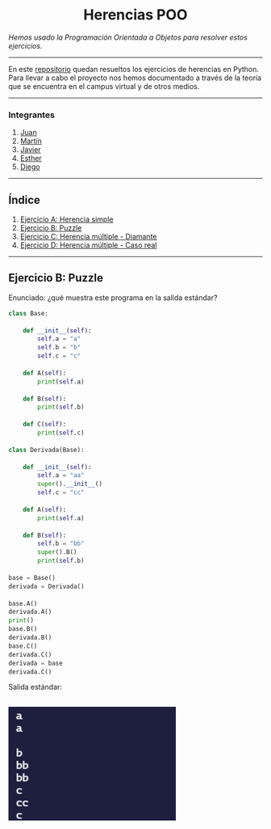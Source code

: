 <h1 align="center">Herencias POO</h1>

*Hemos usado la Programación Orientada a Objetos para resolver estos ejercicios.*

---

En este [repositorio](https://github.com/Diegodesantos1/Ejercicios_POO_Grupal) quedan resueltos los ejercicios de herencias en Python. Para llevar a cabo el proyecto nos hemos documentado a través de la teoría que se encuentra en el campus virtual y de otros medios.

***

<h3>Integrantes</h3>

1. [Juan](https://github.com/jmedina28)
2. [Martín](https://github.com/mat0ta)
3. [Javier](https://github.com/Xavitheforce)
4. [Esther](https://github.com/ESTHERRODRIGUEZGARCIA)
5. [Diego](https://github.com/Diegodesantos1)

***

## Índice
1. [Ejercicio A: Herencia simple ](#id1)
2. [Ejercicio B: Puzzle](#id2)
3. [Ejercicio C: Herencia múltiple - Diamante](#id3)
4. [Ejercicio D: Herencia múltiple - Caso real](#id4)
***

## Ejercicio B: Puzzle<a name="id2"></a>

Enunciado: ¿qué muestra este programa en la salida estándar?

```python
class Base: 
 
    def __init__(self): 
        self.a = "a" 
        self.b = "b" 
        self.c = "c" 
 
    def A(self): 
        print(self.a) 
 
    def B(self): 
        print(self.b) 
 
    def C(self): 
        print(self.c) 
 
class Derivada(Base): 
 
    def __init__(self): 
        self.a = "aa" 
        super().__init__() 
        self.c = "cc" 
 
    def A(self): 
        print(self.a) 
 
    def B(self): 
        self.b = "bb" 
        super().B() 
        print(self.b) 
 
base = Base() 
derivada = Derivada() 
 
base.A() 
derivada.A() 
print() 
base.B() 
derivada.B() 
base.C() 
derivada.C() 
derivada = base 
derivada.C() 
```
Salida estándar:

<br>
<img height="225" src="imagenes/salidaestandar.png" />
<br>
